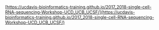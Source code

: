 [https://ucdavis-bioinformatics-training.github.io/2017_2018-single-cell-RNA-sequencing-Workshop-UCD_UCB_UCSF/](https://ucdavis-bioinformatics-training.github.io/2017_2018-single-cell-RNA-sequencing-Workshop-UCD_UCB_UCSF/)
